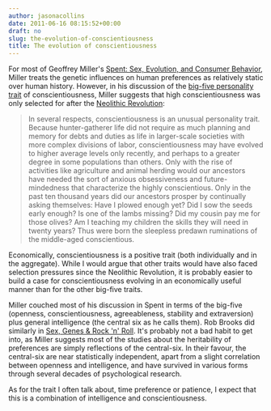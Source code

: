 ```yaml
---
author: jasonacollins
date: 2011-06-16 08:15:52+00:00
draft: no
slug: the-evolution-of-conscientiousness
title: The evolution of conscientiousness
---
```


For most of Geoffrey Miller's [Spent: Sex, Evolution, and Consumer Behavior](https://jasoncollins.blog/millers-spent-sex-evolution-and-consumer-behavior/), Miller treats the genetic influences on human preferences as relatively static over human history. However, in his discussion of the [big-five personality trait](http://en.wikipedia.org/wiki/Big_Five_personality_traits) of conscientiousness, Miller suggests that high conscientiousness was only selected for after the [Neolithic Revolution](http://en.wikipedia.org/wiki/Neolithic_Revolution):

>In several respects, conscientiousness is an unusual personality trait. Because hunter-gatherer life did not require as much planning and memory for debts and duties as life in larger-scale societies with more complex divisions of labor, conscientiousness may have evolved to higher average levels only recently, and perhaps to a greater degree in some populations than others. Only with the rise of activities like agriculture and animal herding would our ancestors have needed the sort of anxious obsessiveness and future-mindedness that characterize the highly conscientious. Only in the past ten thousand years did our ancestors prosper by continually asking themselves: Have I plowed enough yet? Did I sow the seeds early enough? Is one of the lambs missing? Did my cousin pay me for those olives? Am I teaching my children the skills they will need in twenty years? Thus were born the sleepless predawn ruminations of the middle-aged conscientious.

Economically, conscientiousness is a positive trait (both individually and in the aggregate). While I would argue that other traits would have also faced selection pressures since the Neolithic Revolution, it is probably easier to build a case for conscientiousness evolving in an economically useful manner than for the other big-five traits.

Miller couched most of his discussion in Spent in terms of the big-five (openness, conscientiousness, agreeableness, stability and extraversion) plus general intelligence (the central six as he calls them). Rob Brooks did similarly in [Sex, Genes & Rock 'n' Roll](https://jasoncollins.blog/brookss-sex-genes-rock-n-roll/). It's probably not a bad habit to get into, as Miller suggests most of the studies about the heritability of preferences are simply reflections of the central-six. In their favour, the central-six are near statistically independent, apart from a slight correlation between openness and intelligence, and have survived in various forms through several decades of psychological research.

As for the trait I often talk about, time preference or patience, I expect that this is a combination of intelligence and conscientiousness.
